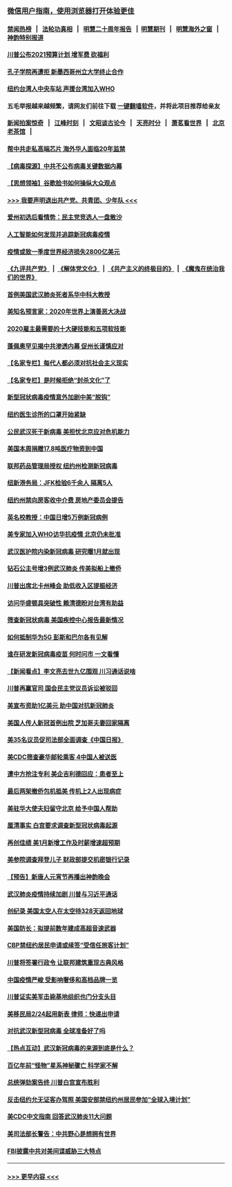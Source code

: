 ### [微信用户指南，使用浏览器打开体验更佳](https://github.com/gfw-breaker/banned-news1/blob/master/indexes/wechat-guide.md?t=0)
#### [禁闻热榜](热点新闻.md?t=0)  &nbsp;&nbsp;|&nbsp;&nbsp; [法轮功真相](https://github.com/gfw-breaker/truth/blob/master/README.md?t=0) &nbsp;&nbsp;|&nbsp;&nbsp; [明慧二十周年报告](https://github.com/gfw-breaker/mh-reports/blob/master/README.md?t=0) &nbsp;&nbsp;|&nbsp;&nbsp;[明慧期刊](https://github.com/gfw-breaker/mh-qikan) &nbsp;&nbsp;|&nbsp;&nbsp; [明慧海外之窗](https://github.com/gfw-breaker/mh-news/blob/master/README.md?t=0) &nbsp;&nbsp;|&nbsp;&nbsp; [神韵特别报道](https://github.com/gfw-breaker/mh-news/blob/master/shenyun.md?t=0)
#### [川普公布2021预算计划 增军费 砍福利](../pages/nsc412/n11859012.md?t=02110144) 
#### [孔子学院再遭拒 新墨西哥州立大学终止合作](../pages/nsc412/n11858661.md?t=02110144) 
#### [纽约台湾人中央车站  声援台湾加入WHO](../pages/nsc412/n11857757.md?t=02110144) 
#### 五毛举报越来越频繁，请网友们前往下载 [一键翻墙软件](https://github.com/gfw-breaker/ssr-accounts)，并将此项目推荐给亲友
#### [新闻拍案惊奇](https://github.com/gfw-breaker/banned-news1/blob/master/pages/link4.md) &nbsp;&nbsp;|&nbsp;&nbsp; [江峰时刻](https://github.com/gfw-breaker/banned-news1/blob/master/pages/link4.md) &nbsp;&nbsp;|&nbsp;&nbsp; [文昭谈古论今](https://github.com/gfw-breaker/banned-news1/blob/master/pages/link4.md) &nbsp;&nbsp;|&nbsp;&nbsp; [天亮时分](https://github.com/gfw-breaker/banned-news1/blob/master/pages/link4.md) &nbsp;&nbsp;|&nbsp;&nbsp; [萧茗看世界](https://github.com/gfw-breaker/banned-news1/blob/master/pages/link4.md) &nbsp;&nbsp;|&nbsp;&nbsp; [北京老茶馆](https://github.com/gfw-breaker/banned-news1/blob/master/pages/link4.md) &nbsp;&nbsp;|&nbsp;&nbsp; 
#### [帮中共走私高端芯片 海外华人面临20年监禁](../pages/nsc412/n11855016.md?t=02110144) 
#### [【病毒探源】中共不公布病毒关键数据内幕](../pages/nsc412/n11856584.md?t=02110144) 
#### [【思想领袖】谷歌脸书如何操纵大众观点](../pages/nsc412/n11680874.md?t=02110144) 
#### [>>> 我要声明退出共产党、共青团、少年队 <<<](https://github.com/begood0513/goodnews/blob/master/quit/letter.md) 
#### [爱州初选后看情势：民主党竞选人一盘散沙](../pages/nsc412/n11856557.md?t=02110144) 
#### [人工智能如何发现并追踪新冠病毒疫情](../pages/nsc412/n11856398.md?t=02110144) 
#### [疫情或致一季度世界经济损失2800亿美元](../pages/nsc412/n11855639.md?t=02110144) 
#### [《九评共产党》](https://github.com/begood0513/9ping.md/blob/master/README.md) &nbsp;|&nbsp; [《解体党文化》](../../../../jtdwh.md/blob/master/README.md)  &nbsp;|&nbsp; [《共产主义的终极目的》](../../../../gczydzjmd.md/blob/master/README.md) &nbsp;|&nbsp; [《魔鬼在统治我们的世界》](../../../../mgztzwmdsj.md/blob/master/README.md) 
#### [首例美国武汉肺炎死者系华中科大教授](../pages/nsc412/n11855500.md?t=02110144) 
#### [美知名预言家：2020年世界上演善恶大决战](../pages/nsc412/n11855418.md?t=02110144) 
#### [2020雇主最需要的十大硬技能和五项软技能](../pages/nsc412/n11850953.md?t=02110144) 
#### [蓬佩奥罕见揭中共渗透内幕 促州长谨慎应对](../pages/nsc412/n11854685.md?t=02110144) 
#### [【名家专栏】每代人都必须对抗社会主义现实](../pages/nsc412/n11831412.md?t=02110144) 
#### [【名家专栏】是时候拒绝“封杀文化”了](../pages/nsc412/n11814093.md?t=02110144) 
#### [新型冠状病毒疫情意外加剧中美“脱钩”](../pages/nsc412/n11854475.md?t=02110144) 
#### [纽约医生诊所的口罩开始紧缺](../pages/nsc412/n11853364.md?t=02110144) 
#### [公民武汉死于新病毒 美担忧北京应对危机能力](../pages/nsc412/n11854331.md?t=02110144) 
#### [美国本周捐赠17.8吨医疗物资到中国](../pages/nsc412/n11854269.md?t=02110144) 
#### [联邦药品管理局授权  纽约州检测新冠病毒](../pages/nsc412/n11853371.md?t=02110144) 
#### [纽新港务局：JFK检验6千余人  隔离5人](../pages/nsc412/n11853366.md?t=02110144) 
#### [纽约州禁向房客收中介费  房地产委员会提告](../pages/nsc412/n11853360.md?t=02110144) 
#### [英名校教授：中国日增5万例新冠病例](../pages/nsc412/n11854174.md?t=02110144) 
#### [美专家加入WHO访华抗疫情 北京仍未批准](../pages/nsc412/n11854043.md?t=02110144) 
#### [武汉医护院内染新冠病毒 研究曝1月就出现](../pages/nsc412/n11852928.md?t=02110144) 
#### [钻石公主号增3例武汉肺炎 传美拟船上撤侨](../pages/nsc412/n11853240.md?t=02110144) 
#### [川普出席北卡州峰会 助低收入区提振经济](../pages/nsc412/n11853232.md?t=02110144) 
#### [访问华盛顿具突破性 赖清德盼对台湾有助益](../pages/nsc412/n11853129.md?t=02110144) 
#### [筛查新冠状病毒 美国疾控中心报告最新情况](../pages/nsc412/n11853070.md?t=02110144) 
#### [如何抵制华为5G 彭斯和巴尔各有见解](../pages/nsc412/n11852535.md?t=02110144) 
#### [谁在研发新冠病毒疫苗 何时问市 一文看懂](../pages/nsc412/n11852840.md?t=02110144) 
#### [【新闻看点】李文亮去世九亿围观 川习通话说啥](../pages/nsc412/n11852360.md?t=02110144) 
#### [川普再赢官司 国会民主党议员诉讼被驳回](../pages/nsc412/n11852287.md?t=02110144) 
#### [美宣布资助1亿美元 助中国对抗新冠肺炎](../pages/nsc412/n11852531.md?t=02110144) 
#### [美国人传人新冠首例出院 芝加哥夫妻回家隔离](../pages/nsc412/n11852452.md?t=02110144) 
#### [美35名议员促司法部全面调查《中国日报》](../pages/nsc412/n11852435.md?t=02110144) 
#### [美CDC筛查豪华邮轮乘客 4中国人被送医](../pages/nsc412/n11852085.md?t=02110144) 
#### [遭中方抢注专利 美企吉利德回应：患者至上](../pages/nsc412/n11852037.md?t=02110144) 
#### [最后两架撤侨包机抵美 传机上2人出现病症](../pages/nsc412/n11852173.md?t=02110144) 
#### [美驻华大使夫妇留守北京 给予中国人帮助](../pages/nsc412/n11852165.md?t=02110144) 
#### [厘清事实 白宫要求调查新型冠状病毒起源](../pages/nsc412/n11852106.md?t=02110144) 
#### [再创佳绩 美1月新增工作及时薪增速超预期](../pages/nsc412/n11852174.md?t=02110144) 
#### [美参院调查拜登儿子 财政部提交机密银行记录](../pages/nsc412/n11851808.md?t=02110144) 
#### [【预告】新唐人元宵节再播出神韵晚会](../pages/nsc412/n11843192.md?t=02110144) 
#### [武汉肺炎疫情持续加剧 川普与习近平通话](../pages/nsc412/n11851613.md?t=02110144) 
#### [创纪录 美国太空人在太空待328天返回地球](../pages/nsc412/n11851266.md?t=02110144) 
#### [美国防长：拟提前数年建成高超音速武器](../pages/nsc412/n11850959.md?t=02110144) 
#### [CBP禁纽约居民申请或续签“受信任旅客计划”](../pages/nsc412/n11850857.md?t=02110144) 
#### [川普将签署行政令 让联邦建筑重现古典风格](../pages/nsc412/n11850654.md?t=02110144) 
#### [中国疫情严峻 受影响奢侈和高档品牌一览](../pages/nsc412/n11850319.md?t=02110144) 
#### [川普证实美军击毙基地组织也门分支头目](../pages/nsc412/n11850383.md?t=02110144) 
#### [美移民局2/24起用新表 律师：快递出申请](../pages/nsc412/n11848220.md?t=02110144) 
#### [对抗武汉新型冠病毒 全球准备好了吗](../pages/nsc412/n11850142.md?t=02110144) 
#### [【热点互动】武汉新冠病毒的来源到底是什么？](../pages/nsc412/n11849749.md?t=02110144) 
#### [百亿年前“怪物”星系神秘骤亡 科学家不解](../pages/nsc412/n11849863.md?t=02110144) 
#### [总统弹劾案告终 川普白宫宣布胜利](../pages/nsc412/n11849985.md?t=02110144) 
#### [反击纽约允无证客办驾照  美国安部禁纽约州居民参加“全球入境计划”](../pages/nsc412/n11849828.md?t=02110144) 
#### [美CDC中文指南 回答武汉肺炎11大问题](../pages/nsc412/n11849703.md?t=02110144) 
#### [美司法部长警告：中共野心是想拥有世界](../pages/nsc412/n11849769.md?t=02110144) 
#### [FBI披露中共对美间谍威胁三大特点](../pages/nsc412/n11849700.md?t=02110144) 

----
#### [ >>> 更早内容 <<< ](../indexes/nsc412-earlier.md)

